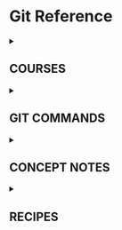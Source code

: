 # Git Reference


<details>
  <summary><h2> COURSES </h2></summary>

_This is a collection of some nice courses, youtube lectures and weblinks which i found useful to understand the concept and workings of Git._
  
  (0). Two courses online
  - [Version Control of a Python Project using Git (Coursera)](https://www.coursera.org/projects/version-control-of-a-python-project-using-git)
  - [Git from Scratch (Linkedin Learning)](https://www.linkedin.com/learning/git-from-scratch/git-from-scratch?autoplay=true)

  (1). This is by far the best intro ever. Period. A really nice introduction for the uninitiated!
  - [Git Tutorial For Dummies by Nick White - YouTube](https://www.youtube.com/watch?v=mJ-qvsxPHpY)
  
  (2). A good short intro   
  - [Python Version Control With Git and Github - #7 - YouTube](https://www.youtube.com/watch?v=yYknmU_gBgs&t=20s)
  
  (3). This is a video on the creator of Git and Linux   
  - [The mind behind Linux | Linus Torvalds - YouTube](https://www.youtube.com/watch?v=o8NPllzkFhE&t=9s)
  
  (4). This is a good series!   
  - [Git and GitHub for Poets by Daniel Schiffman - YouTube](https://www.youtube.com/playlist?list=PLRqwX-V7Uu6ZF9C0YMKuns9sLDzK6zoiV)

  (5). This is way more advanced.
  - [Git Crash Course - A Simple Workflow for Small Teams and Startups](https://www.zachgollwitzer.com/posts/git-course)
  - [Git Crash Course for Beginners (part 1/3) - YouTube](https://www.youtube.com/watch?v=kmGsHjQ2wsY&t=176s) 
 
</details>


<details>
  <summary><h2> GIT COMMANDS </h2></summary>

### Git Commands


### Git Bash Commands



</details>


<details>
  <summary><h2> CONCEPT NOTES </h2></summary>

I dreamt about this just before sleeping: Git it like a Cactus which grows. I googled it and there came some astonishing and interesting findings.
  

### Further Research
  
[git is like a cactus - Google Search](https://www.google.com/search?q=git+is+like+a+cactus&oq=git+is+like+a+cactus&aqs=chrome..69i57.939j0j7&client=ms-android-huawei-rev1&sourceid=chrome-mobile&ie=UTF-8)
#### STREAM  1
  - [ ] [Cactus Model | The Git Workflows Warehouse](https://gitworkflows.cs.manchester.ac.uk/workflow-catalogue/cactus-flow/)
  - [ ] [Hustle/git-cactus: 🌵 Git tool for Cactus Branching Model 🌵](https://github.com/Hustle/git-cactus)
#### STREAM 2
  - [ ] [Git Flow vs. Trunk Based Development | Toptal](https://www.toptal.com/software/trunk-based-development-git-flow)
  - [ ] [Git Crash Course: A Simple Workflow for Small Teams and Startups | by Zach Gollwitzer | Medium](https://zach-gollwitzer.medium.com/git-crash-course-a-simple-workflow-for-small-teams-and-startups-c491919c9f77)
  - [ ] [Git Crash Course for Beginners (part 1/3) - YouTube](https://www.youtube.com/watch?app=desktop&v=kmGsHjQ2wsY&feature=youtu.be)
  - [ ] [Open Educational Resources on GitLab](https://oer.gitlab.io/) _
  - [ ] [Git Tutorial - javatpoint](https://www.javatpoint.com/git)

#### STREAM 3
  - [What is Git Flow | How to use Git Flow | Learn Git](https://www.gitkraken.com/learn/git/git-flow)
  - [gitkraken.com/wp-content/uploads/2021/03/git-flow-4.svg](https://www.gitkraken.com/wp-content/uploads/2021/03/git-flow-4.svg)
  - [A successful Git branching model » nvie.com](https://nvie.com/posts/a-successful-git-branching-model/)
  - [What is the best Git branch strategy? | Git Best Practices](https://www.gitkraken.com/learn/git/best-practices/git-branch-strategy)
  - [GitHub flow - GitHub Docs](https://docs.github.com/en/get-started/quickstart/github-flow)

#### STREAM 4
  - [make a new repository by git by bash - Google Search](https://www.google.com/search?q=make+a+new+repository+by+git+by+bash&oq=make+a+new+repository+by+git+by+bash&aqs=chrome..69i57.850j0j7&client=ms-android-huawei-rev1&sourceid=chrome-mobile&ie=UTF-8)
  - [How to create a new repo at Github using git bash? - Stack Overflow](https://stackoverflow.com/questions/11693288/how-to-create-a-new-repo-at-github-using-git-bash)
  - [git - Add a new Project to GitHub via Bash command? - Stack Overflow](https://stackoverflow.com/questions/27456773/add-a-new-project-to-github-via-bash-command/27456812#27456812)
  - [git - Is it possible to create a remote repo on GitHub from the CLI without opening browser? - Stack Overflow](https://stackoverflow.com/questions/2423777/is-it-possible-to-create-a-remote-repo-on-github-from-the-cli-without-opening-br)
  - [curl/curl: A command line tool and library for transferring data with URL syntax, supporting DICT, FILE, FTP, FTPS, GOPHER, GOPHERS, HTTP, HTTPS, IMAP, etc.](https://github.com/curl/curl)
  - [curl](https://curl.se/)
  - [Install curl - Everything curl](https://everything.curl.dev/get)

#### STREAM 5
  - [Git and GitHub – Water Programming: A Collaborative Research Blog](https://waterprogramming.wordpress.com/category/programming/git-and-github/)

### Further Research -2 

Where is GIT located and what does it do internally?

#### Git On Your Computer
![screenshot 1663586197](https://user-images.githubusercontent.com/6398561/210326047-c7373563-ff1f-4433-b8b3-5e158aa9c62e.jpg)
![screenshot 1663586195](https://user-images.githubusercontent.com/6398561/210326049-c5adec77-9127-4165-a8d8-4f9f51213a2e.jpg)

#### Git-Internals
I have often contemplated how to fix this if the system fails?! So i looked up and found something know as Git Internals.


</details>

<details>
  <summary><h2> RECIPES </h2></summary>

### Recipe: Make Local Repository
    STEPS TO MAKE A LOCAL REPOSITORY
    - Step 0. Open Git Bash in that particular folder. 
    - Step 1. Type git init (this will make that folder a repository)
    - Step 2. Type git add . (this will add all files to the repository)
    - Step 3. Type git commit -m “Initial commit msg” (all files now in the repository)
    - Step 4. Type git status (you will get a msg, “On branch master nothing to commit, working tree clean” this shows your local repository is finally created)
### Recipe: Push Local Repository to GitHub online
    STEPS TO PUSH A LOCAL REPOSITORY TO A GITHUB REPOSITORY ONLINE
    - Step 0. Open your GitHub profile and create a New Repository. 
    - Step 1. Copy the SSH Key of that created repository.
    - Step 2. Open Git Bash in that particular folder that you want to push. Type git remote add origin PASTE_SSH_KEY_OF_CREATED_REPO. Then type git push origin master –force (type ‘main’ in place of the ‘master’ if your default branch is master)
    - Step 3. Now, refresh your Github page, you will be able to see your committed folders/files there.


### References
- [directory - How to push a new folder (containing other folders and files) to an existing git repo? - Stack Overflow](https://stackoverflow.com/questions/15612003/how-to-push-a-new-folder-containing-other-folders-and-files-to-an-existing-git)
- [How to Push Folders From Local PC to GitHub using Git Commands? - GeeksforGeeks](https://www.geeksforgeeks.org/how-to-push-folders-from-local-pc-to-github-using-git-commands/)

</details>
